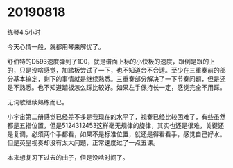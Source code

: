 # 20190818

练琴4.5小时

今天心情一般，就都用琴来解忧了。

舒伯特的D593速度弹到了100，就是谱面上标的小快板的速度，跟倒是跟的上的，只是没啥感觉，加踏板尝试了一下，也不知道合不合适。至少在三重奏前的部分基本搞定，剩下的事情就是继续熟悉。三重奏部分解决了一下节奏问题，但是还是不熟悉。也不知道踏板怎么踩比较好。如果左手保持长一定，感觉完全不用踩。

无词歌继续熟练而已。

小宇宙第二册感觉已经差不多是我现在的水平了，视奏已经比较困难了，有些虽然都是五指位置，但是5124312453这样毫无规律的旋律，其实也还是很难，关键还是复调，必须两个手都看，如果不是标准位置，就还是得看看手，感觉自己好水。但是英皇视奏却没有太大问题，正常速度过了一点五课。

本来想复习下过去的曲子，但是没啥时间了。
